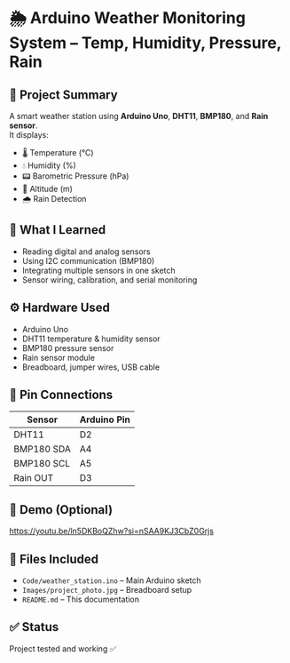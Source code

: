 # 🌦️ Arduino Weather Monitoring System – Temp, Humidity, Pressure, Rain

## 📘 Project Summary
A smart weather station using **Arduino Uno**, **DHT11**, **BMP180**, and **Rain sensor**.  
It displays:
- 🌡️ Temperature (°C)
- 💧 Humidity (%)
- 📟 Barometric Pressure (hPa)
- 📶 Altitude (m)
- 🌧️ Rain Detection

## 🧠 What I Learned
- Reading digital and analog sensors
- Using I2C communication (BMP180)
- Integrating multiple sensors in one sketch
- Sensor wiring, calibration, and serial monitoring

## ⚙️ Hardware Used
- Arduino Uno
- DHT11 temperature & humidity sensor
- BMP180 pressure sensor
- Rain sensor module
- Breadboard, jumper wires, USB cable

## 🔌 Pin Connections
| Sensor     | Arduino Pin |
|------------|-------------|
| DHT11      | D2          |
| BMP180 SDA | A4          |
| BMP180 SCL | A5          |
| Rain OUT   | D3          |

## 🎥 Demo (Optional)
https://youtu.be/ln5DKBoQZhw?si=nSAA9KJ3CbZ0Grjs

## 📂 Files Included
- `Code/weather_station.ino` – Main Arduino sketch
- `Images/project_photo.jpg` – Breadboard setup
- `README.md` – This documentation

## ✅ Status
Project tested and working ✅
